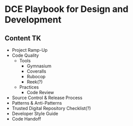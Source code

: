 # DCE Playbook for Design and Development

## Content TK

 - Project Ramp-Up
 - Code Quality
   - Tools
     - Gymnasium
     - Coveralls
     - Rubocop
     - Reek(?)
   - Practices
     - Code Review
 - Source Control & Release Process
 - Patterns & Anti-Patterns
 - Trusted Digital Repository Checklist(?)
 - Developer Style Guide
 - Code Handoff

